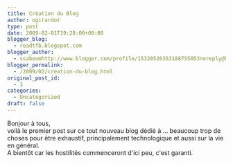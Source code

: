 ```yaml
---
title: Création du Blog
author: ogirardot
type: post
date: 2009-02-01T19:28:00+00:00
blogger_blog:
  - readtfb.blogspot.com
blogger_author:
  - ssaboumhttp://www.blogger.com/profile/15320526353188755053noreply@blogger.com
blogger_permalink:
  - /2009/02/creation-du-blog.html
original_post_id:
  - 3
categories:
  - Uncategorized
draft: false
---
```

<!--more-->
Bonjour à tous,  
voilà le premier post sur ce tout nouveau blog dédié à ... beaucoup trop de choses pour être exhaustif, principalement technologique et aussi sur la vie en général.  
A bientôt car les hostilités commenceront d'ici peu, c'est garanti.